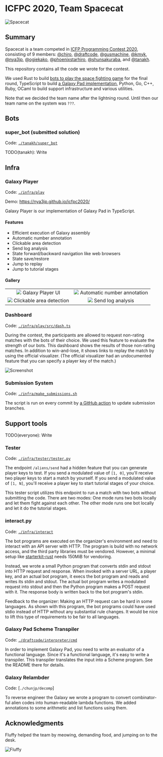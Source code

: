 # ICFPC 2020, Team Spacecat

![Spacecat](/images/spacecat.jpg?raw=true)

## Summary

Spacecat is a team competed in [ICFP Programming Contest 2020],
consisting of 9 members: [@chiro], [@draftcode], [@gusmachine], [@kmyk],
[@nya3jp], [@ogiekako], [@phoenixstarhiro], [@shunsakuraba], and [@tanakh].

This repository contains all the code we wrote for the contest.

We used Rust to build [bots to play the space fighting game] for the final
round, TypeScript to build [a Galaxy Pad implementation],
Python, Go, C++, Ruby, OCaml to build support infrastructure and various
utilities.

Note that we decided the team name after the lightning round. Until then our
team name on the system was `???`.

[ICFP Programming Contest 2020]: https://icfpcontest2020.github.io/
[@chiro]: https://github.com/chiro/
[@draftcode]: https://github.com/draftcode/
[@gusmachine]: https://github.com/gusmachine/
[@kmyk]: https://github.com/kmyk/
[@nya3jp]: https://github.com/nya3jp/
[@ogiekako]: https://github.com/ogiekako/
[@phoenixstarhiro]: https://github.com/phoenixstarhiro/
[@shunsakuraba]: https://github.com/shunsakuraba/
[@tanakh]: https://github.com/tanakh/
[bots to play the space fighting game]: #bots
[a Galaxy Pad implementation]: #galaxy-player

## Bots

### super_bot (submitted solution)

Code: [`./tanakh/super_bot`]

TODO(tanakh): Write

[`./tanakh/super_bot`]: ./tanakh/super_bot/

## Infra

### Galaxy Player

Code: [`./infra/play`]

Demo: https://nya3jp.github.io/icfpc2020/

Galaxy Player is our implementation of Galaxy Pad in TypeScript.

[`./infra/play`]: ./infra/play/

#### Features

- Efficient execution of Galaxy assembly
- Automatic number annotation
- Clickable area detection
- Send log analysis
- State forward/backward navigation like web browsers
- State save/restore
- Jump to replay
- Jump to tutorial stages

#### Gallery

<table>
<tr>
<td style="text-align: center">
<img src="https://github.com/nya3jp/icfpc2020/blob/master/images/galaxy-player.png?raw=true">
Galaxy Player UI
</td>
<td style="text-align: center">
<img src="https://github.com/nya3jp/icfpc2020/blob/master/images/galaxy-player-annotate.png?raw=true">
Automatic number annotation
</td>
</tr>
<tr>
<td style="text-align: center">
<img src="https://github.com/nya3jp/icfpc2020/blob/master/images/galaxy-player-detect.png?raw=true">
Clickable area detection
</td>
<td style="text-align: center">
<img src="https://github.com/nya3jp/icfpc2020/blob/master/images/galaxy-player-logs.png?raw=true">
Send log analysis
</td>
</tr>
</table>

### Dashboard

Code: [`./infra/play/src/dash.ts`]

During the contest, the participants are allowed to request non-rating matches
with the bots of their choice. We used this feature to evaluate the strength of
our bots. This dashboard shows the results of those non-rating matches. In
addition to win-and-lose, it shows links to replay the match by using the
official visualizer. (The official visualizer had an undocumented feature that
you can specify a player key of the match.)

![Screenshot](/images/dashboard.png?raw=true)

[`./infra/play/src/dash.ts`]: ./infra/play/src/dash.ts

### Submission System

Code: [`./infra/make_submissions.sh`]

The script is run on every commit by [a GitHub action] to update submission
branches.

[`./infra/make_submissions.sh`]: ./infra/make_submissions.sh
[a GitHub action]: ./.github/workflows/submit.yml

## Support tools

TODO(everyone): Write

### Tester

Code: [`./infra/tester/tester.py`]

The endpoint `/aliens/send` had a hidden feature that you can generate player
keys to test. If you send a modulated value of `[1, 0]`, you'll receive two
player keys to start a match by yourself. If you send a modulated value of `[1,
N]`, you'll receive a player key to start tutorial stages of your choice.

This tester script utilizes this endpoint to run a match with two bots without
submitting the code. There are two modes: One mode runs two bots locally and let
them fight against each other. The other mode runs one bot locally and let it do
the tutorial stages.

[`./infra/tester/tester.py`]: ./infra/tester/tester.py

### interact.py

Code: [`./infra/interact`]

The bot programs are executed on the organizer's environment and need to
interact with an API server with HTTP. The program is build with no network
access, and the third party libraries must be vendored. However, a minimal setup
like [starterkit-rust] needs 150MiB for vendoring.

Instead, we wrote a small Python program that converts stdin and stdout into
HTTP request and response. When invoked with a server URL, a player key, and an
actual bot program, it execs the bot program and reads and writes its stdin and
stdout. The actual bot program writes a modulated request into stdout and then
the Python program makes a POST request with it. The response body is written
back to the bot program's stdin.

Feedback to the organizer: Making an HTTP request can be hard in some languages.
As shown with this program, the bot programs could have used stdio instead of
HTTP without any substantial rule changes. It would be nice to lift this type of
requirements to be fair to all languages.

[`./infra/interact`]: ./infra/interact
[starterkit-rust]: https://github.com/icfpcontest2020/starterkit-rust

### Galaxy Pad Scheme Transpiler

Code: [`./draftcode/interpreter/cmd`]

In order to implement Galaxy Pad, you need to write an evaluator of a functional
language. Since it's a functional language, it's easy to write a transpiler.
This transpiler translates the input into a Scheme program. See the README there
for details.

[`./draftcode/interpreter/cmd`]: ./draftcode/interpreter/cmd

### Galaxy Relambder

Code: [`./chunjp/decomp`]

To reverse engineer the Galaxy we wrote a program to convert combinator-ful alien codes into human-readable lambda functions. We added annotations to some arithmetic and list functions using them.

## Acknowledgments

Fluffy helped the team by meowing, demanding food, and jumping on to the desk.

![Fluffy](/images/fluffy.jpg?raw=true)
